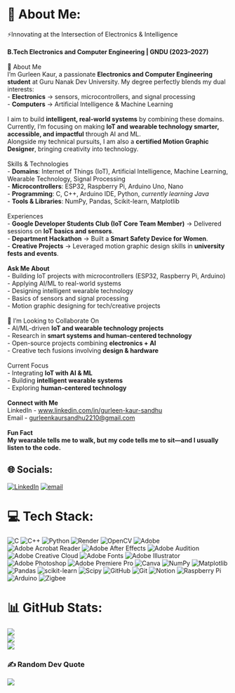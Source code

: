 # 💫 About Me:
⚡Innovating at the Intersection of Electronics & Intelligence  <br><br>**B.Tech Electronics and Computer Engineering | GNDU (2023–2027)**<br>  <br>👋 About Me  <br>I’m Gurleen Kaur, a passionate **Electronics and Computer Engineering student** at Guru Nanak Dev University. My degree perfectly blends my dual interests:  <br>- **Electronics** → sensors, microcontrollers, and signal processing  <br>- **Computers** → Artificial Intelligence & Machine Learning  <br><br>I aim to build **intelligent, real-world systems** by combining these domains. Currently, I’m focusing on making **IoT and wearable technology smarter, accessible, and impactful** through AI and ML.  <br>Alongside my technical pursuits, I am also a **certified Motion Graphic Designer**, bringing creativity into technology.  <br><br>Skills & Technologies  <br>- **Domains**: Internet of Things (IoT), Artificial Intelligence, Machine Learning, Wearable Technology, Signal Processing  <br>- **Microcontrollers**: ESP32, Raspberry Pi, Arduino Uno, Nano  <br>- **Programming**: C, C++, Arduino IDE, Python, *currently learning Java*  <br>- **Tools & Libraries**: NumPy, Pandas, Scikit-learn, Matplotlib  <br><br>    Experiences  <br>- **Google Developer Students Club (IoT Core Team Member)** → Delivered sessions on **IoT basics and sensors**.  <br>- **Department Hackathon** → Built a **Smart Safety Device for Women**.  <br>- **Creative Projects** → Leveraged motion graphic design skills in **university fests and events**.  <br><br>  **Ask Me About**  <br>- Building IoT projects with microcontrollers (ESP32, Raspberry Pi, Arduino)  <br>- Applying AI/ML to real-world systems  <br>- Designing intelligent wearable technology  <br>- Basics of sensors and signal processing  <br>- Motion graphic designing for tech/creative projects  <br><br>  🤝 I’m Looking to Collaborate On  <br>- AI/ML-driven **IoT and wearable technology projects**  <br>- Research in **smart systems and human-centered technology**  <br>- Open-source projects combining **electronics + AI**  <br>- Creative tech fusions involving **design & hardware**  <br><br>   Current Focus  <br>- Integrating **IoT with AI & ML**  <br>- Building **intelligent wearable systems**  <br>- Exploring **human-centered technology**  <br><br>  **Connect with Me**  <br>LinkedIn - www.linkedin.com/in/gurleen-kaur-sandhu<br>Email - gurleenkaursandhu2210@gmail.com<br><br>**Fun Fact**  <br>**My wearable tells me to walk, but my code tells me to sit—and I usually listen to the code.**<br>


## 🌐 Socials:
[![LinkedIn](https://img.shields.io/badge/LinkedIn-%230077B5.svg?logo=linkedin&logoColor=white)](https://linkedin.com/in/gurleen-kaur-sandhu) [![email](https://img.shields.io/badge/Email-D14836?logo=gmail&logoColor=white)](mailto:gurleenkaursandhu2210@gmail.com) 

# 💻 Tech Stack:
![C](https://img.shields.io/badge/c-%2300599C.svg?style=for-the-badge&logo=c&logoColor=white) ![C++](https://img.shields.io/badge/c++-%2300599C.svg?style=for-the-badge&logo=c%2B%2B&logoColor=white) ![Python](https://img.shields.io/badge/python-3670A0?style=for-the-badge&logo=python&logoColor=ffdd54) ![Render](https://img.shields.io/badge/Render-%46E3B7.svg?style=for-the-badge&logo=render&logoColor=white) ![OpenCV](https://img.shields.io/badge/opencv-%23white.svg?style=for-the-badge&logo=opencv&logoColor=white) ![Adobe](https://img.shields.io/badge/adobe-%23FF0000.svg?style=for-the-badge&logo=adobe&logoColor=white) ![Adobe Acrobat Reader](https://img.shields.io/badge/Adobe%20Acrobat%20Reader-EC1C24.svg?style=for-the-badge&logo=Adobe%20Acrobat%20Reader&logoColor=white) ![Adobe After Effects](https://img.shields.io/badge/Adobe%20After%20Effects-9999FF.svg?style=for-the-badge&logo=Adobe%20After%20Effects&logoColor=white) ![Adobe Audition](https://img.shields.io/badge/Adobe%20Audition-9999FF.svg?style=for-the-badge&logo=Adobe%20Audition&logoColor=white) ![Adobe Creative Cloud](https://img.shields.io/badge/Adobe%20Creative%20Cloud-DA1F26.svg?style=for-the-badge&logo=Adobe%20Creative%20Cloud&logoColor=white) ![Adobe Fonts](https://img.shields.io/badge/Adobe%20Fonts-000B1D.svg?style=for-the-badge&logo=Adobe%20Fonts&logoColor=white) ![Adobe Illustrator](https://img.shields.io/badge/adobe%20illustrator-%23FF9A00.svg?style=for-the-badge&logo=adobe%20illustrator&logoColor=white) ![Adobe Photoshop](https://img.shields.io/badge/adobe%20photoshop-%2331A8FF.svg?style=for-the-badge&logo=adobe%20photoshop&logoColor=white) ![Adobe Premiere Pro](https://img.shields.io/badge/Adobe%20Premiere%20Pro-9999FF.svg?style=for-the-badge&logo=Adobe%20Premiere%20Pro&logoColor=white) ![Canva](https://img.shields.io/badge/Canva-%2300C4CC.svg?style=for-the-badge&logo=Canva&logoColor=white) ![NumPy](https://img.shields.io/badge/numpy-%23013243.svg?style=for-the-badge&logo=numpy&logoColor=white) ![Matplotlib](https://img.shields.io/badge/Matplotlib-%23ffffff.svg?style=for-the-badge&logo=Matplotlib&logoColor=black) ![Pandas](https://img.shields.io/badge/pandas-%23150458.svg?style=for-the-badge&logo=pandas&logoColor=white) ![scikit-learn](https://img.shields.io/badge/scikit--learn-%23F7931E.svg?style=for-the-badge&logo=scikit-learn&logoColor=white) ![Scipy](https://img.shields.io/badge/SciPy-%230C55A5.svg?style=for-the-badge&logo=scipy&logoColor=%white) ![GitHub](https://img.shields.io/badge/github-%23121011.svg?style=for-the-badge&logo=github&logoColor=white) ![Git](https://img.shields.io/badge/git-%23F05033.svg?style=for-the-badge&logo=git&logoColor=white) ![Notion](https://img.shields.io/badge/Notion-%23000000.svg?style=for-the-badge&logo=notion&logoColor=white) ![Raspberry Pi](https://img.shields.io/badge/-Raspberry_Pi-C51A4A?style=for-the-badge&logo=Raspberry-Pi) ![Arduino](https://img.shields.io/badge/-Arduino-00979D?style=for-the-badge&logo=Arduino&logoColor=white) ![Zigbee](https://img.shields.io/badge/zigbee-%23EB0443.svg?style=for-the-badge&logo=zigbee&logoColor=white)
# 📊 GitHub Stats:
![](https://github-readme-stats.vercel.app/api?username=GurleenKaur00&theme=rose_pine&hide_border=false&include_all_commits=false&count_private=false)<br/>
![](https://nirzak-streak-stats.vercel.app/?user=GurleenKaur00&theme=rose_pine&hide_border=false)<br/>
![](https://github-readme-stats.vercel.app/api/top-langs/?username=GurleenKaur00&theme=rose_pine&hide_border=false&include_all_commits=false&count_private=false&layout=compact)

### ✍️ Random Dev Quote
![](https://quotes-github-readme.vercel.app/api?type=horizontal&theme=tokyonight)

<!-- Proudly created with GPRM ( https://gprm.itsvg.in ) -->
